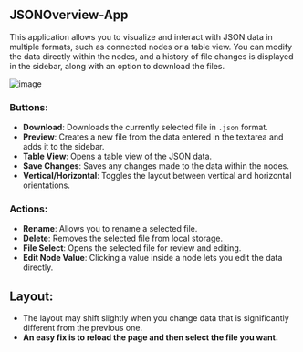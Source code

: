 ## JSONOverview-App

This application allows you to visualize and interact with JSON data in multiple formats, such as connected nodes or a table view. You can modify the data directly within the nodes, and a history of file changes is displayed in the sidebar, along with an option to download the files.  

![image](https://github.com/user-attachments/assets/ac852318-35cf-4fd5-963a-2c63952b478b)

### Buttons:  

- **Download**: Downloads the currently selected file in `.json` format.  
- **Preview**: Creates a new file from the data entered in the textarea and adds it to the sidebar.  
- **Table View**: Opens a table view of the JSON data.  
- **Save Changes**: Saves any changes made to the data within the nodes.  
- **Vertical/Horizontal**: Toggles the layout between vertical and horizontal orientations.  

### Actions:  

- **Rename**: Allows you to rename a selected file.  
- **Delete**: Removes the selected file from local storage.  
- **File Select**: Opens the selected file for review and editing.  
- **Edit Node Value**: Clicking a value inside a node lets you edit the data directly.  

## Layout:
  - The layout may shift slightly when you change data that is significantly different from the previous one.
  - **An easy fix is to reload the page and then select the file you want.**
